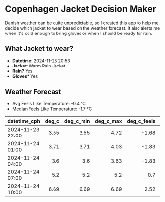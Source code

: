 
# Copenhagen Jacket Decision Maker

Danish weather can be quite unpredictable, so I created this app to help me decide which jacket to wear based on the weather forecast. 
It also alerts me when it's cold enough to bring gloves or when I should be ready for rain.

## What Jacket to wear?

- **Datetime**: 2024-11-23 20:53
- **Jacket**: Warm Rain Jacket
- **Rain?** Yes
- **Gloves?** Yes

## Weather Forecast
- Avg Feels Like Temperature: -0.4 °C
- Median Feels Like Temperature: -1.7 °C

| datetime_cph     |   deg_c |   deg_c_min |   deg_c_max |   deg_c_feels | weather   | wind   | rain   |
|:-----------------|--------:|------------:|------------:|--------------:|:----------|:-------|:-------|
| 2024-11-23 22:00 |    3.55 |        3.55 |        4.72 |         -1.68 | Clouds    | High   | None   |
| 2024-11-24 01:00 |    3.71 |        3.71 |        4.03 |         -1.83 | Rain      | High   | Low    |
| 2024-11-24 04:00 |    3.6  |        3.6  |        3.63 |         -1.83 | Rain      | High   | Low    |
| 2024-11-24 07:00 |    5.2  |        5.2  |        5.2  |          0.7  | Rain      | High   | Low    |
| 2024-11-24 10:00 |    6.69 |        6.69 |        6.69 |          2.52 | Rain      | High   | Medium |
        